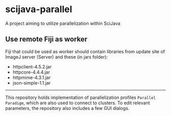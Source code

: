# scijava-parallel
A project aiming to utilize parallelization within SciJava


## Use remote Fiji as worker

Fiji that could be used as worker should contain libraries from update site of ImageJ server (Server) and these (in jars folder):
* httpclient-4.5.2.jar 
* httpcore-4.4.4.jar 
* httpmime-4.3.1.jar
* json-simple-1.1.jar

-------
This repository holds implementation of parallelization profiles `Parallel Paradigm`, which are also used to connect to clusters.
To edit relevant parameters, the repository also includes a few GUI dialogs.
